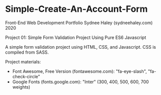 # Simple-Create-An-Account-Form

Front-End Web Development Portfolio
Sydnee Haley (sydneehaley.com)
2020

Project 01:
Simple Form Validation Project Using Pure ES6 Javascript

A simple form validation project using HTML, CSS, and Javascript. CSS is compiled from SASS.

Project materials:

- Font Awesome, Free Version (fontawesome.com): "fa-eye-slash", "fa-check-circle"
- Google Fonts (fonts.google.com): "Inter" (300, 400, 500, 600, 700 weights)
